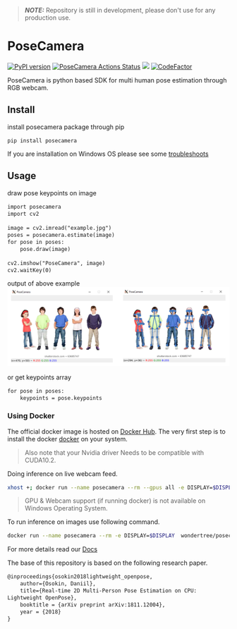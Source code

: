 > **_NOTE:_**  Repository is still in development, please don't use for any production use.

# PoseCamera
[![PyPI version](https://badge.fury.io/py/posecamera.svg)](https://badge.fury.io/py/posecamera)
[![PoseCamera Actions Status](https://github.com/Wonder-Tree/PoseCamera/workflows/build/badge.svg)](https://github.com/Wonder-Tree/PoseCamera/actions)
<a href="https://storage.googleapis.com/wt_storage/checkpoint_iter_50000.pth" title="PreTrainedModels"><img src="https://img.shields.io/badge/trained%20model-Download-brightgreen"></a>
[![CodeFactor](https://www.codefactor.io/repository/github/wonder-tree/posecamera/badge)](https://www.codefactor.io/repository/github/wonder-tree/posecamera)

PoseCamera is python based SDK for multi human pose estimation through RGB webcam.

## Install
install posecamera package through pip
```
pip install posecamera
```

If you are installation on Windows OS please see some [troubleshoots](https://wonder-tree.github.io/PoseCamera/#/pages/troubleshooting) 

## Usage

draw pose keypoints on image
```
import posecamera
import cv2

image = cv2.imread("example.jpg")
poses = posecamera.estimate(image)
for pose in poses:
    pose.draw(image)

cv2.imshow("PoseCamera", image)
cv2.waitKey(0)
```

output of above example
![PoseCamera example output](https://github.com/Wonder-Tree/PoseCamera/blob/master/tmp/output.png?raw=true)

or get keypoints array
```
for pose in poses:
    keypoints = pose.keypoints
```

### Using Docker
The official docker image is hosted on [Docker Hub](https://hub.docker.com/r/wondertree/posecamera). The very first step is to install the docker [docker](https://docs.docker.com/get-docker/) on your system. 
> Also note that your Nvidia driver Needs to be compatible with CUDA10.2.

Doing inference on live webcam feed.
```sh
xhost +; docker run --name posecamera --rm --gpus all -e DISPLAY=$DISPLAY --device=/dev/video0:/dev/video0 wondertree/posecamera --video=0
```
> GPU & Webcam support (if running docker) is not available on Windows Operating System. 

To run inference on images use following command.
```sh
docker run --name posecamera --rm -e DISPLAY=$DISPLAY  wondertree/posecamera --images ./tmp/female_pose.jpg --cpu
```

For more details read our [Docs](https://wonder-tree.github.io/PoseCamera)

The base of this repository is based on the following research paper.
```
@inproceedings{osokin2018lightweight_openpose,
    author={Osokin, Daniil},
    title={Real-time 2D Multi-Person Pose Estimation on CPU: Lightweight OpenPose},
    booktitle = {arXiv preprint arXiv:1811.12004},
    year = {2018}
}
```